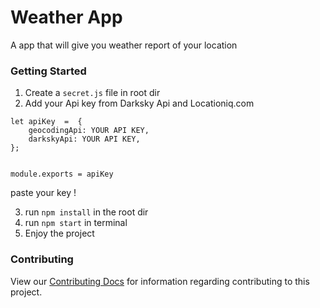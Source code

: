 # Weather App 
A app that will give you weather report of your location 


### Getting Started
1. Create a ```secret.js``` file in root dir
2. Add your Api key from Darksky Api and Locationiq.com
```
let apiKey  =  {
    geocodingApi: YOUR API KEY,
    darkskyApi: YOUR API KEY,
};


module.exports = apiKey
```
paste your key !

3. run ```npm install``` in the root dir
4. run ```npm start``` in terminal 
5. Enjoy the project

### Contributing

View our [Contributing Docs](https://github.com/sudipt1999/Weather-report-app/blob/master/CONTRIBUTORS.md) for information regarding contributing to this project.
